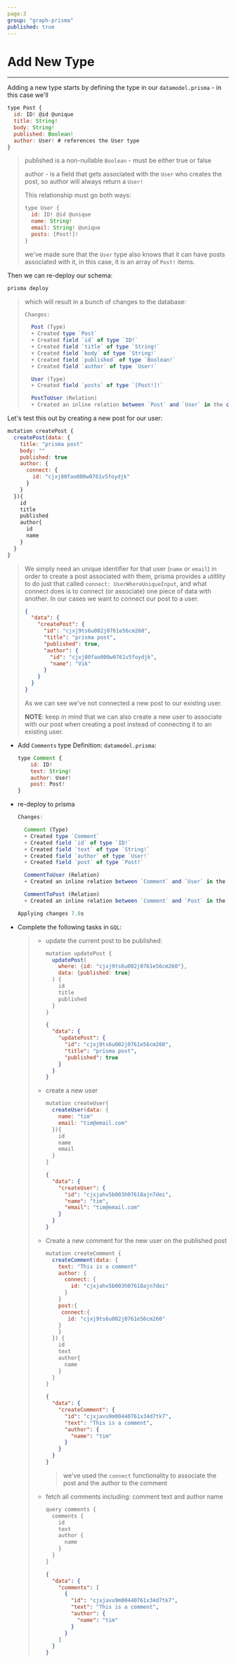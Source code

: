 ```yaml
---
page:3
group: "graph-prisma"
published: true
---
```


# Add New Type

---------------------------------

Adding a new type starts by defining the type in our `datamodel.prisma` - in this case we'll 

```js
type Post {
  id: ID! @id @unique
  title: String!
  body: String!
  published: Boolean!
  author: User! # references the User type
}
```

> published is a non-nullable `Boolean` - must be either true or false
>
> author - is a field that gets associated with the `User` who creates the post, so author will always return a `User!`
>
> This relationship must go both ways:
>
> ```js
> type User {
>   id: ID! @id @unique
>   name: String!
>   email: String! @unique
>   posts: [Post!]!
> }
> ```
>
> we've made sure that the `User` type also knows that it can have posts associated with it, in this case, it is an array of `Post!` items.

Then we can re-deploy our schema:

```js
prisma deploy
```

> which will result in a bunch of changes to the database:
>
> ```js
> Changes:
> 
>   Post (Type)
>   + Created type `Post`
>   + Created field `id` of type `ID!`
>   + Created field `title` of type `String!`
>   + Created field `body` of type `String!`
>   + Created field `published` of type `Boolean!`
>   + Created field `author` of type `User!`
> 
>   User (Type)
>   + Created field `posts` of type `[Post!]!`
> 
>   PostToUser (Relation)
>   + Created an inline relation between `Post` and `User` in the column `author` of table `Post`
> ```



Let's test this out by creating a new post for our user:

```js
mutation createPost {
  createPost(data: {
  	title: "prisma post"
    body: ""
    published: true
    author: {
      connect: {
        id: "cjxj80fao000w0761v5foydjk"
      }
    }
  }){
    id
    title
    published
    author{
      id
      name
    }
  }
}
```

> We simply need an unique identifier for that user (`name` or  `email`) in order to create a post associated with them, prisma provides a utitlity to do just that called `connect: UserWhereUniqueInput`, and what connect does is to connect (or associate) one piece of data with another. In our cases we want to connect our post to a user.
>
> ```json
> {
>   "data": {
>     "createPost": {
>       "id": "cjxj9ts6u002j0761e56cm260",
>       "title": "prisma post",
>       "published": true,
>       "author": {
>         "id": "cjxj80fao000w0761v5foydjk",
>         "name": "Vik"
>       }
>     }
>   }
> }
> ```
>
> As we can see we've not connected a new post to our existing user.
>
> **NOTE**: keep in mind that we can also create a new user to associate with our post when creating a post instead of connecting it to an existing user.





- Add `Comments` type Definition: `datamodel.prisma`:

  ```js
  type Comment {
      id: ID!
      text: String!
      author: User!
      post: Post!
  }
  ```

- re-deploy to prisma

  ```js
  Changes:
  
    Comment (Type)
    + Created type `Comment`
    + Created field `id` of type `ID!`
    + Created field `text` of type `String!`
    + Created field `author` of type `User!`
    + Created field `post` of type `Post!`
  
    CommentToUser (Relation)
    + Created an inline relation between `Comment` and `User` in the column `author` of table `Comment`
  
    CommentToPost (Relation)
    + Created an inline relation between `Comment` and `Post` in the column `post` of table `Comment`
  
  Applying changes 7.8s
  ```

  

- Complete the following tasks in `GQL`:

  > - update the current post to be published:
  >
  >   ```js
  >   mutation updatePost {
  >     updatePost(
  >       where: {id: "cjxj9ts6u002j0761e56cm260"}, 
  >       data: {published: true}
  >     ) {
  >       id
  >       title
  >       published
  >     }
  >   }
  >   ```
  >
  >   ```json
  >   {
  >     "data": {
  >       "updatePost": {
  >         "id": "cjxj9ts6u002j0761e56cm260",
  >         "title": "prisma post",
  >         "published": true
  >       }
  >     }
  >   }
  >   ```
  >
  > - create a new user
  >
  >   ```js
  >   mutation createUser{
  >     createUser(data: {
  >       name: "tim"
  >       email: "tim@email.com"
  >     }){
  >       id
  >       name
  >       email
  >     }
  >   }
  >   ```
  >
  >   ```json
  >   {
  >     "data": {
  >       "createUser": {
  >         "id": "cjxjahv5b003h07618ajn7dei",
  >         "name": "tim",
  >         "email": "tim@email.com"
  >       }
  >     }
  >   }
  >   ```
  >
  > - Create a new comment for the new user on the published post
  >
  >   ```js
  >   mutation createComment {
  >     createComment(data: {
  >       text: "This is a comment"
  >       author: {
  >         connect: {
  >           id: "cjxjahv5b003h07618ajn7dei"
  >         }
  >       }
  >       post:{
  >        connect:{
  >          id: "cjxj9ts6u002j0761e56cm260"
  >       }
  >       }
  >     }) {
  >       id
  >       text
  >       author{
  >         name
  >       }
  >     }
  >   }
  >   ```
  >
  >   ```json
  >   {
  >     "data": {
  >       "createComment": {
  >         "id": "cjxjavu9m00440761x34d7tk7",
  >         "text": "This is a comment",
  >         "author": {
  >           "name": "tim"
  >         }
  >       }
  >     }
  >   }
  >   ```
  >
  >   > we've used the `connect` functionality to associate the post and the author to the comment
  >
  >   
  >
  > - fetch all comments including: comment text and author name
  >
  >   ```js
  >   query comments {
  >     comments {
  >       id
  >       text
  >       author {
  >         name
  >       }
  >     }
  >   }
  >   ```
  >
  >   ```json
  >   {
  >     "data": {
  >       "comments": [
  >         {
  >           "id": "cjxjavu9m00440761x34d7tk7",
  >           "text": "This is a comment",
  >           "author": {
  >             "name": "tim"
  >           }
  >         }
  >       ]
  >     }
  >   }
  >   ```
  >
  >   

  

  

  






